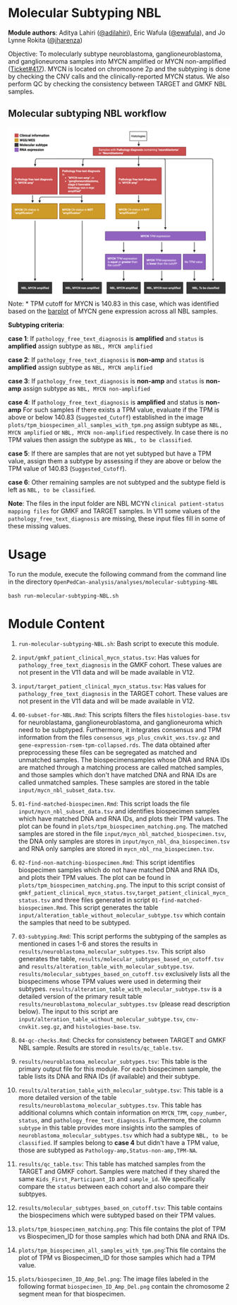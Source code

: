 # Molecular Subtyping NBL
**Module authors**: Aditya Lahiri ([@adilahiri](https://github.com/adilahiri)), Eric Wafula ([@ewafula](https://github.com/ewafula)), and Jo Lynne Rokita ([@jharenza](https://github.com/jharenza))


Objective: To molecularly subtype neuroblastoma, ganglioneuroblastoma, and ganglioneuroma samples into MYCN 
amplified or MYCN non-amplified ([Ticket#417](https://github.com/PediatricOpenTargets/ticket-tracker/issues/417)).
MYCN is located on chromosone 2p and the subtyping is done by checking the CNV calls and the
clinically-reported MYCN status. We also perform QC by checking the consistency between TARGET and GMKF NBL samples.

## Molecular subtyping NBL workflow

 ![NBL molecular subtyping workflow](./plots/NBL_subtyping.png)
Note: * TPM cutoff for MYCN is 140.83 in this case, which was identified based on the [barplot](./plots/tpm_biospecimen_all_samples_with_tpm.png) of MYCN gene expression across all NBL samples.

**Subtyping criteria**:

**case 1**:
If `pathology_free_text_diagnosis` is **amplified** and `status` is **amplified** assign subtype as `NBL, MYCN amplified`

**case 2**:
If `pathology_free_text_diagnosis` is **non-amp** and `status` is **amplified** assign subtype as `NBL, MYCN amplified`

**case 3**:
If `pathology_free_text_diagnosis` is **non-amp** and `status` is **non-amp** assign subtype as `NBL, MYCN non-amplified`

**case 4**:
If `pathology_free_text_diagnosis` is **amplified** and status is **non-amp**
For such samples if there exists a TPM value, evaluate if the TPM is above or below 140.83 (`Suggested_Cutoff`) established in the image `plots/tpm_biospecimen_all_samples_with_tpm.png` assign subtype as `NBL, MYCN amplified` or `NBL, MYCN non-amplified` respectively.  In case there is no TPM values then assign the subtype as `NBL, to be classified`. 

**case 5**:
If there are samples that are not yet subtyped but have a TPM value, assign them a subtype by assessing if they are above or below
the TPM value of 140.83 (`Suggested_Cutoff`).  

**case 6**:
Other remaining samples are not subtyped and the subtype field is left as `NBL, to be classified`.

**Note**: The files in the input folder are NBL MCYN `clinical patient-status mapping files` for GMKF and TARGET samples. In V11 some values of the `pathology_free_text_diagnosis` are missing, these input files fill in some of these missing values. 

# Usage
To run the module, execute the following command from the command line in the directory `OpenPedCan-analysis/analyses/molecular-subtyping-NBL` 

`bash run-molecular-subtyping-NBL.sh `

# Module Content
1. `run-molecular-subtyping-NBL.sh`: Bash script to execute this module. 

2. `input/gmkf_patient_clinical_mycn_status.tsv`: Has values for `pathology_free_text_diagnosis` in the GMKF cohort. These values are not present in the V11 data and will be made available in V12.

3. `input/target_patient_clinical_mycn_status.tsv`: Has values for `pathology_free_text_diagnosis` in the TARGET cohort. These values are not present in the V11 data and will be made available in V12.

4. `00-subset-for-NBL.Rmd`: This scripts filters the files `histologies-base.tsv` for neuroblastama, ganglioneuroblastoma, and ganglioneuroma which need to be subptyped. Furthermore, it integrates consensus and TPM information from the files `consensus_wgs_plus_cnvkit_wxs.tsv.gz` and `gene-expression-rsem-tpm-collapsed.rds`. The data obtained after preprocessing these 
files can be segregated as matched and unmatched samples. The biospecimensamples whose DNA and RNA IDs are matched through a matching process are called matched samples, and those samples which don't have matched DNA and RNA IDs are called unmatched samples. These samples are stored in the table `input/mycn_nbl_subset_data.tsv`. 

5. `01-find-matched-biospecimen.Rmd`: This script loads the file `input/mycn_nbl_subset_data.tsv` and 
identifies biospecimen samples which have matched DNA and RNA IDs, and plots their TPM values. The plot can be found in `plots/tpm_biospecimen_matching.png`. The matched samples are stored in the file `input/mycn_nbl_matched_biospecimen.tsv`,
the DNA only samples are stores in `input/mycn_nbl_dna_biospecimen.tsv` and RNA only samples are stored in `mycn_nbl_rna_biospecimen.tsv`.

6. `02-find-non-matching-biospecimen.Rmd`: This script identifies biospecimen samples which do not have matched DNA and RNA IDs,
and plots their TPM values. The plot can be found in `plots/tpm_biospecimen_matching.png`. The input to this script consist of `gmkf_patient_clinical_mycn_status.tsv`,`target_patient_clinical_mycn_status.tsv` and three files generated in script `01-find-matched-biospecimen.Rmd`. This script generates the table `input/alteration_table_without_molecular_subtype.tsv` which contain 
the samples that need to be subtyped.

7. `03-subtyping.Rmd`: This script performs the subtyping of the samples as mentioned in cases 1-6 and stores the results in
 `results/neuroblastoma_molecular_subtypes.tsv`. This script also generates the table, `results/molecular_subtypes_based_on_cutoff.tsv` and `results/alteration_table_with_molecular_subtype.tsv`. `results/molecular_subtypes_based_on_cutoff.tsv` exclusively lists all the biospecimens whose TPM values were used in determing
 their subtypes. `results/alteration_table_with_molecular_subtype.tsv` is a detailed version of the primary result table `results/neuroblastoma_molecular_subtypes.tsv` (please read description below). The input to this script are `input/alteration_table_without_molecular_subtype.tsv`, `cnv-cnvkit.seg.gz`, and `histologies-base.tsv`.

8. `04-qc-checks.Rmd`: Checks for consistency between TARGET and GMKF NBL sample. Results are stored in `results/qc_table.tsv`.


9. `results/neuroblastoma_molecular_subtypes.tsv`: This table is the primary output file for this module. For each biospecimen sample, the table  lists its DNA and RNA IDs (if available) and their subtype. 

10. `results/alteration_table_with_molecular_subtype.tsv`: This table is a more detailed version of the table `results/neuroblastoma_molecular_subtypes.tsv`. This table has additional columns which contain information on `MYCN_TPM`,	`copy_number`,	`status`, and	`pathology_free_text_diagnosis`. Furthermore, the column `subtype` in this table provides more insights into the samples of `neuroblastoma_molecular_subtypes.tsv` which had a subtype `NBL, to be classified`. If samples belong to **case 4** but didn't have a TPM value, those are subtyped as `Pathology-amp,Status-non-amp,TPM-NA`. 

11. `results/qc_table.tsv`: This table has matched samples from the TARGET and GMKF cohort. Samples were matched if they shared the same `Kids_First_Participant_ID` and `sample_id`. We specifically compare the `status` between each cohort and also compare their subtpyes. 

12. `results/molecular_subtypes_based_on_cutoff.tsv`: This table contains the biospecimens which were subtyped based on their TPM values.  

11. `plots/tpm_biospecimen_matching.png`: This file contains the plot of TPM vs Biospecimen_ID for those samples which had both DNA and RNA IDs. 


13. `plots/tpm_biospecimen_all_samples_with_tpm.png`:This file contains the plot of TPM vs Biospecimen_ID for those samples which had a TPM value. 

14. `plots/biospecimen_ID_Amp_Del.png`: The image files labeled in the following format `biospecimen_ID_Amp_Del.png` contain the chromosome 2 segment mean for that biospecimen.





